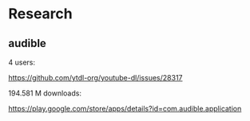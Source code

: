 # Research

## audible

4 users:

https://github.com/ytdl-org/youtube-dl/issues/28317

194.581 M downloads:

https://play.google.com/store/apps/details?id=com.audible.application
